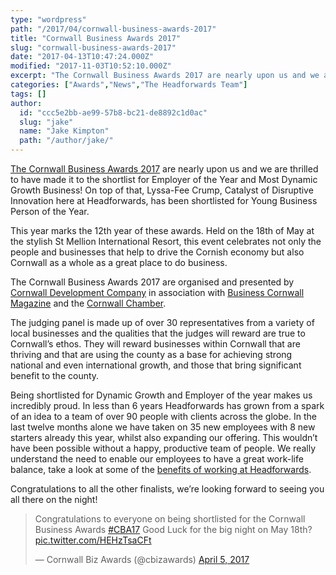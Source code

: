 ```yaml
---
type: "wordpress"
path: "/2017/04/cornwall-business-awards-2017"
title: "Cornwall Business Awards 2017"
slug: "cornwall-business-awards-2017"
date: "2017-04-13T10:47:24.000Z"
modified: "2017-11-03T10:52:10.000Z"
excerpt: "The Cornwall Business Awards 2017 are nearly upon us and we are thrilled to have made it to the shortlist for Employer of the Year and Most Dynamic Growth Business! On top of that, Lyssa-Fee Crump, Catalyst of Disruptive Innovation here at Headforwards, has been shortlisted for Young Business Person of the Year. This year \[…\]"
categories: ["Awards","News","The Headforwards Team"]
tags: []
author:
  id: "ccc5e2bb-ae99-57b8-bc21-de8892c1d0ac"
  slug: "jake"
  name: "Jake Kimpton"
  path: "/author/jake/"
---
```

[The Cornwall Business Awards 2017](http://www.cornwallbusinessawards.co.uk/) are nearly upon us and we are thrilled to have made it to the shortlist for Employer of the Year and Most Dynamic Growth Business! On top of that, Lyssa-Fee Crump, Catalyst of Disruptive Innovation here at Headforwards, has been shortlisted for Young Business Person of the Year.

This year marks the 12th year of these awards. Held on the 18th of May at the stylish St Mellion International Resort, this event celebrates not only the people and businesses that help to drive the Cornish economy but also Cornwall as a whole as a great place to do business.

The Cornwall Business Awards 2017 are organised and presented by [Cornwall Development Company](http://www.cornwalldevelopmentcompany.co.uk/) in association with [Business Cornwall Magazine](https://www.businesscornwall.co.uk/) and the [Cornwall Chamber](http://www.cornwallchamber.co.uk/).

The judging panel is made up of over 30 representatives from a variety of local businesses and the qualities that the judges will reward are true to Cornwall’s ethos. They will reward businesses within Cornwall that are thriving and that are using the county as a base for achieving strong national and even international growth, and those that bring significant benefit to the county.

Being shortlisted for Dynamic Growth and Employer of the year makes us incredibly proud. In less than 6 years Headforwards has grown from a spark of an idea to a team of over 90 people with clients across the globe. In the last twelve months alone we have taken on 35 new employees with 8 new starters already this year, whilst also expanding our offering. This wouldn’t have been possible without a happy, productive team of people. We really understand the need to enable our employees to have a great work-life balance, take a look at some of the [benefits of working at Headforwards](https://www.headforwards.com/benefits-working-headforwards/).

Congratulations to all the other finalists, we’re looking forward to seeing you all there on the night!

> Congratulations to everyone on being shortlisted for the Cornwall Business Awards [#CBA17](https://twitter.com/hashtag/CBA17?src=hash&ref_src=twsrc%5Etfw) Good Luck for the big night on May 18th? [pic.twitter.com/HEHzTsaCFt](https://t.co/HEHzTsaCFt)
> 
> — Cornwall Biz Awards (@cbizawards) [April 5, 2017](https://twitter.com/cbizawards/status/849704029466894336?ref_src=twsrc%5Etfw)